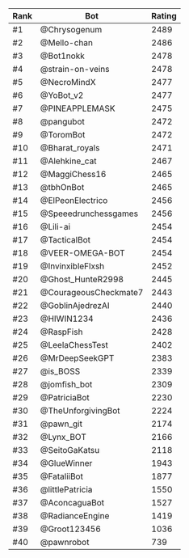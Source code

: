 Rank|Bot|Rating
---|---|---
#1|@Chrysogenum|2489
#2|@Mello-chan|2486
#3|@Bot1nokk|2478
#4|@strain-on-veins|2478
#5|@NecroMindX|2477
#6|@YoBot_v2|2477
#7|@PINEAPPLEMASK|2475
#8|@pangubot|2472
#9|@ToromBot|2472
#10|@Bharat_royals|2471
#11|@Alehkine_cat|2467
#12|@MaggiChess16|2465
#13|@tbhOnBot|2465
#14|@ElPeonElectrico|2456
#15|@Speeedrunchessgames|2456
#16|@Lili-ai|2454
#17|@TacticalBot|2454
#18|@VEER-OMEGA-BOT|2454
#19|@InvinxibleFlxsh|2452
#20|@Ghost_HunteR2998|2445
#21|@CourageousCheckmate7|2443
#22|@GoblinAjedrezAI|2440
#23|@HIWIN1234|2436
#24|@RaspFish|2428
#25|@LeelaChessTest|2402
#26|@MrDeepSeekGPT|2383
#27|@is_BOSS|2339
#28|@jomfish_bot|2309
#29|@PatriciaBot|2230
#30|@TheUnforgivingBot|2224
#31|@pawn_git|2174
#32|@Lynx_BOT|2166
#33|@SeitoGaKatsu|2118
#34|@GlueWinner|1943
#35|@FataliiBot|1877
#36|@littlePatricia|1550
#37|@AconcaguaBot|1527
#38|@RadianceEngine|1419
#39|@Groot123456|1036
#40|@pawnrobot|739
